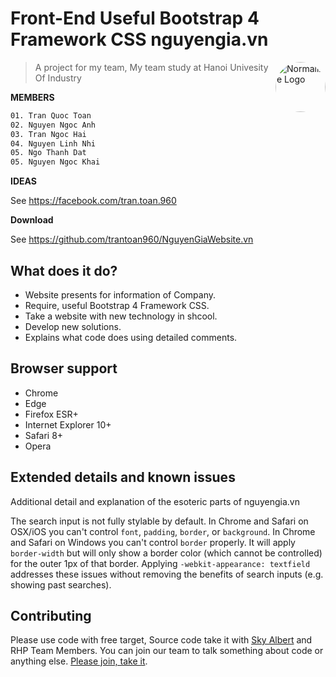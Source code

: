 # Front-End Useful Bootstrap 4 Framework CSS nguyengia.vn

<a href="https://github.com/trantoan960/NguyenGiaWebsite.vn"><img
  src="https://github.com/trantoan960/NguyenGiaWebsite.vn/blob/master/skyalbert.jpeg" alt="Normalize Logo"
  width="80" height="80" style="border-radius: 50%" align="right"></a>

> A project for my team, My team study at Hanoi Univesity Of Industry



**MEMBERS**

```sh
01. Tran Quoc Toan
02. Nguyen Ngoc Anh
03. Tran Ngoc Hai
04. Nguyen Linh Nhi
05. Ngo Thanh Dat
05. Nguyen Ngoc Khai
```

**IDEAS**

See https://facebook.com/tran.toan.960

**Download**

See https://github.com/trantoan960/NguyenGiaWebsite.vn


## What does it do?

* Website presents for information of Company.
* Require, useful Bootstrap 4 Framework CSS.
* Take a website with new technology in shcool.
* Develop new solutions.
* Explains what code does using detailed comments.


## Browser support

* Chrome
* Edge
* Firefox ESR+
* Internet Explorer 10+
* Safari 8+
* Opera


## Extended details and known issues

Additional detail and explanation of the esoteric parts of nguyengia.vn

The search input is not fully stylable by default. In Chrome and Safari on
OSX/iOS you can't control `font`, `padding`, `border`, or `background`. In
Chrome and Safari on Windows you can't control `border` properly. It will apply
`border-width` but will only show a border color (which cannot be controlled)
for the outer 1px of that border. Applying `-webkit-appearance: textfield`
addresses these issues without removing the benefits of search inputs (e.g.
showing past searches).

## Contributing

Please use code with free target, Source code take it with [Sky Albert](https://facebook.com/tran.toan.960) and RHP Team Members. You can join our team to talk something about code or anything else. [Please join, take it](https://discord.gg/UnZ4QTJ).

